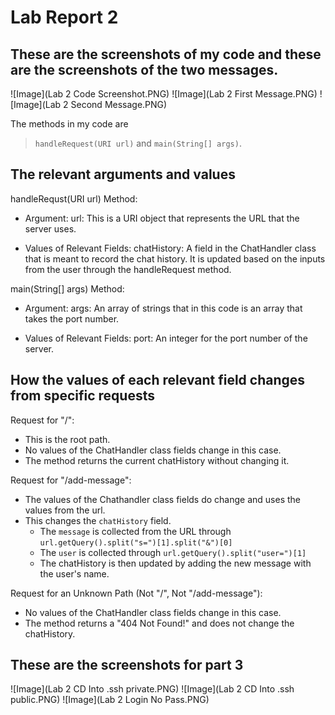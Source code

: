 # Lab Report 2

These are the screenshots of my code and these are the screenshots of the two messages.
---
![Image](Lab 2 Code Screenshot.PNG)
![Image](Lab 2 First Message.PNG)
![Image](Lab 2 Second Message.PNG)

The methods in my code are 
> `handleRequest(URI url)` and `main(String[] args)`.

The relevant arguments and values
---
handleRequst(URI url) Method:
* Argument: url: This is a URI object that represents the URL that the server uses.

* Values of Relevant Fields: chatHistory: A field in the ChatHandler class that is meant to record the chat history. It is updated based on the inputs from the user through the handleRequest method.

main(String[] args) Method:
* Argument: args: An array of strings that in this code is an array that takes the port number.

* Values of Relevant Fields: port: An integer for the port number of the server.

How the values of each relevant field changes from specific requests
---
Request for "/":
* This is the root path.
* No values of the ChatHandler class fields change in this case.
* The method returns the current chatHistory without changing it.

Request for "/add-message":
* The values of the Chathandler class fields do change and uses the values from the url.
* This changes the `chatHistory` field.
  * The `message` is collected from the URL through
    `url.getQuery().split("s=")[1].split("&")[0]`
  * The `user` is collected through
    `url.getQuery().split("user=")[1]` 
  * The chatHistory is then updated by adding the new message with the user's name.

Request for an Unknown Path (Not "/", Not "/add-message"):
* No values of the ChatHandler class fields change in this case.
* The method returns a "404 Not Found!" and does not change the chatHistory.

These are the screenshots for part 3
---
![Image](Lab 2 CD Into .ssh private.PNG)
![Image](Lab 2 CD Into .ssh public.PNG)
![Image](Lab 2 Login No Pass.PNG)
